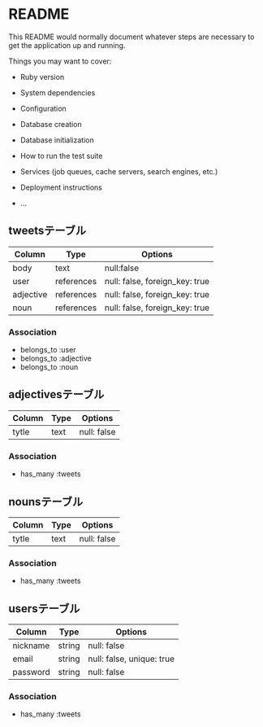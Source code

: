 # README

This README would normally document whatever steps are necessary to get the
application up and running.

Things you may want to cover:

* Ruby version

* System dependencies

* Configuration

* Database creation

* Database initialization

* How to run the test suite

* Services (job queues, cache servers, search engines, etc.)

* Deployment instructions

* ...

## tweetsテーブル

|Column|Type|Options|
|------|----|-------|
|body|text|null:false|
|user|references|null: false, foreign_key: true|
|adjective|references|null: false, foreign_key: true|
|noun|references|null: false, foreign_key: true|

### Association
- belongs_to :user
- belongs_to :adjective
- belongs_to :noun


## adjectivesテーブル

|Column|Type|Options|
|------|----|-------|
|tytle|text|null: false|

### Association
- has_many :tweets

## nounsテーブル

|Column|Type|Options|
|------|----|-------|
|tytle|text|null: false|

### Association
- has_many :tweets

## usersテーブル

|Column|Type|Options|
|------|----|-------|
|nickname|string|null: false|
|email|string|null: false, unique: true|
|password|string|null: false|

### Association
- has_many :tweets